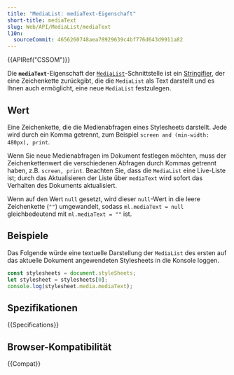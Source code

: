 ```yaml
---
title: "MediaList: mediaText-Eigenschaft"
short-title: mediaText
slug: Web/API/MediaList/mediaText
l10n:
  sourceCommit: 4656260748aea78929639c4bf776d643d9911a82
---
```


{{APIRef("CSSOM")}}

Die **`mediaText`**-Eigenschaft der [`MediaList`](/de/docs/Web/API/MediaList)-Schnittstelle ist ein [Stringifier](/de/docs/Glossary/stringifier), der eine Zeichenkette zurückgibt, die die `MediaList` als Text darstellt und es Ihnen auch ermöglicht, eine neue `MediaList` festzulegen.

## Wert

Eine Zeichenkette, die die Medienabfragen eines Stylesheets darstellt. Jede wird durch ein Komma getrennt, zum Beispiel `screen and (min-width: 480px), print`.

Wenn Sie neue Medienabfragen im Dokument festlegen möchten, muss der Zeichenkettenwert die verschiedenen Abfragen durch Kommas getrennt haben, z.B. `screen, print`. Beachten Sie, dass die `MediaList` eine Live-Liste ist; durch das Aktualisieren der Liste über `mediaText` wird sofort das Verhalten des Dokuments aktualisiert.

Wenn auf den Wert `null` gesetzt, wird dieser `null`-Wert in die leere Zeichenkette (`""`) umgewandelt, sodass `ml.mediaText = null` gleichbedeutend mit `ml.mediaText = ""` ist.

## Beispiele

Das Folgende würde eine textuelle Darstellung der `MediaList` des ersten auf das aktuelle Dokument angewendeten Stylesheets in die Konsole loggen.

```js
const stylesheets = document.styleSheets;
let stylesheet = stylesheets[0];
console.log(stylesheet.media.mediaText);
```

## Spezifikationen

{{Specifications}}

## Browser-Kompatibilität

{{Compat}}
